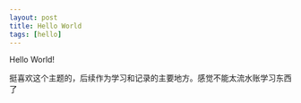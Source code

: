 ```yaml
---
layout: post
title: Hello World
tags: [hello]
---
```


Hello World!

挺喜欢这个主题的，后续作为学习和记录的主要地方。感觉不能太流水账学习东西了
